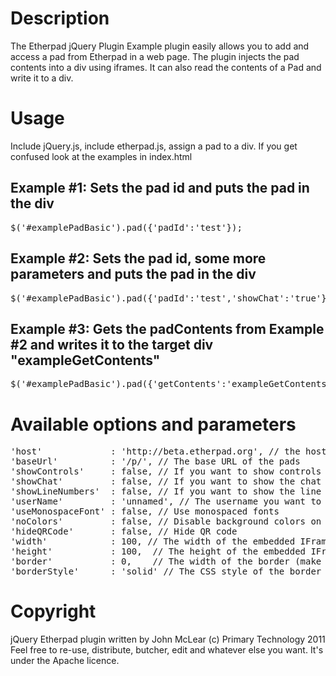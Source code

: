 # Description

The Etherpad jQuery Plugin Example plugin easily allows you to add and access a pad from Etherpad in a web page.  The plugin injects the pad contents into a div using iframes.  It can also read the contents of a Pad and write it to a div.


# Usage
<p>Include jQuery.js, include etherpad.js, assign a pad to a div.  If you get confused look at the examples in index.html</p>

<h2>Example #1: Sets the pad id and puts the pad in the div</h2>
<pre>$('#examplePadBasic').pad({'padId':'test'});</pre>
<div id="examplePadBasic"></div>

<h2>Example #2: Sets the pad id, some more parameters and puts the pad in the div</h2>
<pre>$('#examplePadBasic').pad({'padId':'test','showChat':'true'});</pre>
<div id="examplePadIntense"></div>

<h2>Example #3: Gets the padContents from Example #2 and writes it to the target div "exampleGetContents"</h2>
<pre>$('#examplePadBasic').pad({'getContents':'exampleGetContents'});</pre>

# Available options and parameters
<pre>
'host'             : 'http://beta.etherpad.org', // the host and port of the Etherpad instance, by default the foundation will host your pads for you
'baseUrl'          : '/p/', // The base URL of the pads
'showControls'     : false, // If you want to show controls IE bold, italic, etc.
'showChat'         : false, // If you want to show the chat button or not
'showLineNumbers'  : false, // If you want to show the line numbers or not
'userName'         : 'unnamed', // The username you want to pass to the pad
'useMonospaceFont' : false, // Use monospaced fonts
'noColors'         : false, // Disable background colors on author text
'hideQRCode'       : false, // Hide QR code
'width'            : 100, // The width of the embedded IFrame
'height'           : 100,  // The height of the embedded IFrame
'border'           : 0,    // The width of the border (make sure to append px to a numerical value)
'borderStyle'      : 'solid' // The CSS style of the border	[none, dotted, dashed, solid, double, groove, ridge, inset, outset]
</pre>

# Copyright
jQuery Etherpad plugin written by John McLear (c) Primary Technology 2011<br/>
Feel free to re-use, distribute, butcher, edit and whatever else you want.
It's under the Apache licence.
